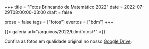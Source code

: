 +++
title = "Fotos Brincando de Matemático 2022"
date = 2022-07-29T08:00:00-03:00
draft = false

prose = false
tags = ["fotos"]
eventos = ["bdm"]
+++

{{< galeria url="/arquivos/2022/bdm/fotos/*" >}}

Confira as fotos em qualidade original no nosso [Google Drive](https://drive.google.com/drive/folders/1EcM3m4Z8MbXpCHNoeGOcRzHCtUozGdPA?usp=sharing).
